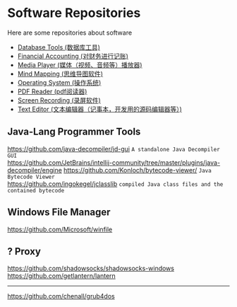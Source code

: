 # Software Repositories
Here are some repositories about software

* [Database Tools (数据库工具)][software_database_tool]
* [Financial Accounting (对财务进行记账)][software_financial_accounting]
* [Media Player (媒体（视频、音频等）播放器)][software_media_player]
* [Mind Mapping (思维导图软件)][software_mind_mapping]
* [Operating System (操作系统)][software_operating_system]
* [PDF Reader (pdf阅读器)][software_pdf_reader]
* [Screen Recording (录屏软件)][software_screen_recording]
* [Text Editor (文本编辑器（记事本，开发用的源码编辑器等）)][software_text_editor]


## Java-Lang Programmer Tools
https://github.com/java-decompiler/jd-gui ``` A standalone Java Decompiler GUI ```    
https://github.com/JetBrains/intellij-community/tree/master/plugins/java-decompiler/engine
https://github.com/Konloch/bytecode-viewer/ ``` Java Bytecode Viewer ```    
https://github.com/ingokegel/jclasslib  ``` compiled Java class files and the contained bytecode ```    

## Windows File Manager
https://github.com/Microsoft/winfile    

## ? Proxy
https://github.com/shadowsocks/shadowsocks-windows    
https://github.com/getlantern/lantern    

--------

https://github.com/chenall/grub4dos    



[software_database_tool]:        software_database_tool.md
[software_financial_accounting]: software_financial_accounting.md
[software_media_player]:         software_media_player.md
[software_mind_mapping]:         software_mind_mapping.md
[software_operating_system]:     software_operating_system.md
[software_pdf_reader]:           software_pdf_reader.md
[software_screen_recording]:     software_screen_recording.md
[software_text_editor]:          software_text_editor.md
